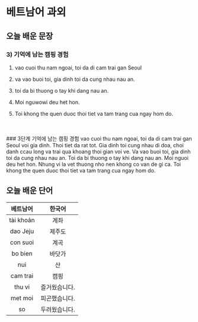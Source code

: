 # 베트남어 과외

## 오늘 배운 문장

### 3) 기억에 남는 캠핑 경험

1. vao cuoi thu nam ngoai, toi da di cam trai gan Seoul 

2. va vao buoi toi, gia dinh toi da cung nhau nau an.

3. toi da bi thuong o tay khi dang nau an.

4. Moi nguwowi deu het hon.

5. Toi khong the quen duoc thoi tiet va tam trang cua ngay hom do.
<br>
<br>
### 3단계 기억에 남는 캠핑 경험
    vao cuoi thu nam ngoai, toi da di cam trai gan Seoul voi gia dinh. Thoi tiet da rat tot. Gia dinh toi cung nhau di doa, choi danh ccau long va trai qua khoang thoi gian voi ve. Va vao buoi toi, gia dinh toi da cung nhau nau an. Toi da bi thuong o tay khi dang nau an. Moi nguoi deu het hon. Nhung vi la vet thuong nho nen khong co van de gi ca. Toi khong the quen duoc thoi tiet va tam trang cua ngay hom do.


## 오늘 배운 단어
| 베트남어 | 한국어 |
|:--:|:--:|
|tài khoản|계좌|
|dao Jeju|제주도|
|con suoi|계곡|
|bo bien|바닷가|
|nui|산|
|cam trai|캠핑|
|thu vi|즐거웠습니다.|
|met moi|피곤했습니다.|
|so|두려웠습니다.|